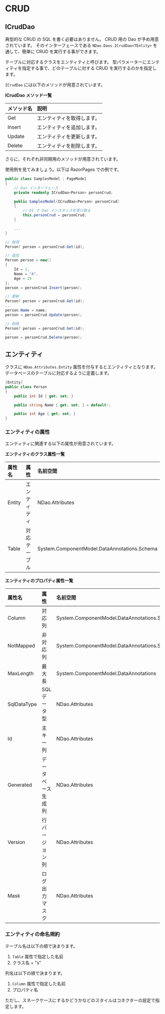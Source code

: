 # CRUD

## ICrudDao

典型的な CRUD の SQL を書く必要はありません。
CRUD 用の Dao が予め用意されています。
そのインターフェースである `NDao.Daos.ICrudDao<TEntity>` を通して、簡単に CRUD を実行する事ができます。

テーブルに対応するクラスをエンティティと呼びます。
型パラメーターにエンティティを指定する事で、どのテーブルに対する CRUD を実行するのかを指定します。

`ICrudDao` には以下のメソッドが用意されています。

**ICrudDao メソッド一覧**

| メソッド名 | 説明 |
|:---|:---|
| Get | エンティティを取得します。 |
| Insert | エンティティを追加します。 |
| Update | エンティティを更新します。 | 
| Delete | エンティティを削除します。 |

さらに、それぞれ非同期用のメソッドが用意されています。

使用例を見てみましょう。以下は RazorPages での例です。

```csharp
public class SamplesModel : PageModel
{
	// Dao インターフェース
	private readonly ICrudDao<Person> personCrud;

    public SamplesModel(ICrudDao<Person> personCrud)
	{
		// DI で Dao インスタンスを受け取る
		this.personCrud = personCrud;
	}

	...
}
```

```csharp
// 取得
Person? person = personCrud.Get(id);
```

```csharp
// 追加
Person person = new()
{
	Id = 1,
	Name = "A",
	Age = 25
};
person = personCrud.Insert(person);
```

```csharp
// 更新
Person? person = personCrud.Get(id);
...
person.Name = name;
person = personCrud.Update(person);
```

```csharp
// 削除
Person? person = personCrud.Get(id);
...
person = personCrud.Delete(person);
```

## エンティティ

クラスに `NDao.Attributes.Entity` 属性を付与するとエンティティとなります。
データベースのテーブルに対応するように定義します。

```csharp
[Entity]
public class Person
{
	public int Id { get; set; }

	public string Name { get; set; } = default!;

	public int Age { get; set; }
}
```

### エンティティの属性

エンティティに関連する以下の属性が用意されています。

**エンティティのクラス属性一覧**

| 属性名 | 属性 | 名前空間 |
|:---|:---|:---|
| Entity | エンティティ | NDao.Attributes |
| Table | 対応テーブル | System.ComponentModel.DataAnnotations.Schema |

**エンティティのプロパティ属性一覧**

| 属性名 | 属性 | 名前空間 |
|:---|:---|:---|
| Column | 対応列 | System.ComponentModel.DataAnnotations.Schema |
| NotMapped | 非対応列 | System.ComponentModel.DataAnnotations.Schema |
| MaxLength | 最大長 | System.ComponentModel.DataAnnotations |
| SqlDataType | SQL データ型 | NDao.Attributes |
| Id | 主キー列 | NDao.Attributes |
| Generated | データベース生成列 | NDao.Attributes |
| Version | 行バージョン列 | NDao.Attributes |
| Mask | ログ出力マスク | NDao.Attributes |

### エンティティの命名規約

テーブル名は以下の順で決まります。
1. `Table` 属性で指定した名前
2. クラス名 + "s"

列名は以下の順で決まります。
1. `Column` 属性で指定した名前
2. プロパティ名

ただし、スネークケースにするかどうかなどのスタイルはコネクターの設定で指定します。
